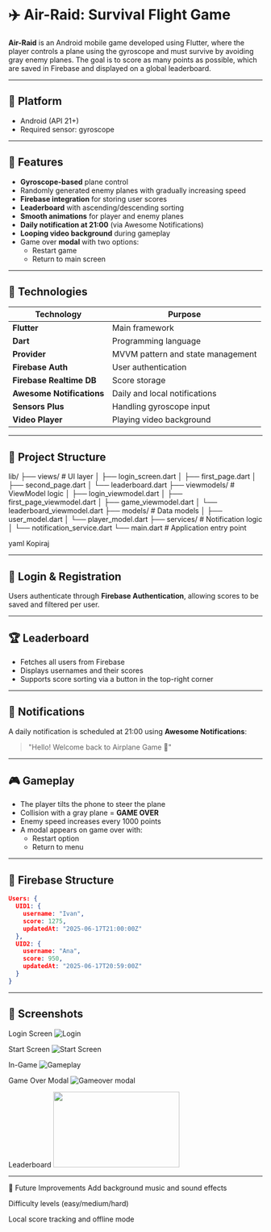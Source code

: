 # ✈️ Air-Raid: Survival Flight Game

**Air-Raid** is an Android mobile game developed using Flutter, where the player controls a plane using the gyroscope and must survive by avoiding gray enemy planes. The goal is to score as many points as possible, which are saved in Firebase and displayed on a global leaderboard.

---

## 📱 Platform

- Android (API 21+)
- Required sensor: gyroscope

---

## 🚀 Features

- **Gyroscope-based** plane control
- Randomly generated enemy planes with gradually increasing speed
- **Firebase integration** for storing user scores
- **Leaderboard** with ascending/descending sorting
- **Smooth animations** for player and enemy planes
- **Daily notification at 21:00** (via Awesome Notifications)
- **Looping video background** during gameplay
- Game over **modal** with two options:
  - Restart game
  - Return to main screen

---

## 🧠 Technologies

| Technology              | Purpose                                |
|-------------------------|----------------------------------------|
| **Flutter**             | Main framework                         |
| **Dart**                | Programming language                   |
| **Provider**            | MVVM pattern and state management      |
| **Firebase Auth**       | User authentication                    |
| **Firebase Realtime DB**| Score storage                          |
| **Awesome Notifications**| Daily and local notifications         |
| **Sensors Plus**        | Handling gyroscope input               |
| **Video Player**        | Playing video background               |

---

## 📂 Project Structure

lib/
├── views/ # UI layer
│ ├── login_screen.dart
│ ├── first_page.dart
│ ├── second_page.dart
│ └── leaderboard.dart
├── viewmodels/ # ViewModel logic
│ ├── login_viewmodel.dart
│ ├── first_page_viewmodel.dart
│ ├── game_viewmodel.dart
│ └── leaderboard_viewmodel.dart
├── models/ # Data models
│ ├── user_model.dart
│ └── player_model.dart
├── services/ # Notification logic
│ └── notification_service.dart
└── main.dart # Application entry point

yaml
Kopiraj

---

## 🔐 Login & Registration

Users authenticate through **Firebase Authentication**, allowing scores to be saved and filtered per user.

---

## 🏆 Leaderboard

- Fetches all users from Firebase
- Displays usernames and their scores
- Supports score sorting via a button in the top-right corner

---

## 🔔 Notifications

A daily notification is scheduled at 21:00 using **Awesome Notifications**:
> "Hello! Welcome back to Airplane Game 🚀"

---

## 🎮 Gameplay

- The player tilts the phone to steer the plane
- Collision with a gray plane = **GAME OVER**
- Enemy speed increases every 1000 points
- A modal appears on game over with:
  - Restart option
  - Return to menu

---

## 💾 Firebase Structure

```json
Users: {
  UID1: {
    username: "Ivan",
    score: 1275,
    updatedAt: "2025-06-17T21:00:00Z"
  },
  UID2: {
    username: "Ana",
    score: 950,
    updatedAt: "2025-06-17T20:59:00Z"
  }
}
```
---
## 📸 Screenshots

Login Screen
![Login](https://github.com/user-attachments/assets/782141fb-d8a5-4bcf-843e-deffaf4010b4)

Start Screen
![Start Screen](https://github.com/user-attachments/assets/c7b9e67e-925f-4312-8c62-154bb84224ed)


In-Game
![Gameplay](https://github.com/user-attachments/assets/5f31d307-ca7b-4482-bc23-535b945e729f)


Game Over Modal
![Gameover modal](https://github.com/user-attachments/assets/08865e0c-f15e-40ca-9d84-6c3c1661c79c)


Leaderboard
<img src="https://github.com/user-attachments/assets/32a317a4-bac3-4f0b-9e75-7781fb16a209" width="250" height="150"/>

---

🔮 Future Improvements
Add background music and sound effects

Difficulty levels (easy/medium/hard)

Local score tracking and offline mode
